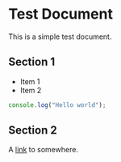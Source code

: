 # Test Document

This is a simple test document.

## Section 1

- Item 1
- Item 2

```javascript
console.log("Hello world");
```

## Section 2

A [link](http://example.com) to somewhere.
